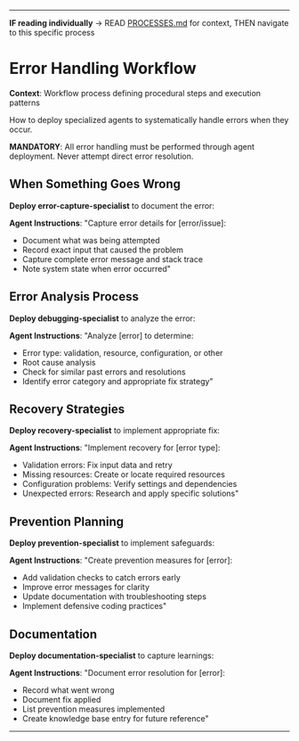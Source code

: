 
---

**IF reading individually** → READ [PROCESSES.md](../PROCESSES.md#workflow-processes) for context, THEN navigate to this specific process


# Error Handling Workflow

**Context**: Workflow process defining procedural steps and execution patterns


How to deploy specialized agents to systematically handle errors when they occur.

**MANDATORY**: All error handling must be performed through agent deployment. Never attempt direct error resolution.

## When Something Goes Wrong

**Deploy error-capture-specialist** to document the error:

**Agent Instructions**: "Capture error details for [error/issue]:
- Document what was being attempted
- Record exact input that caused the problem
- Capture complete error message and stack trace
- Note system state when error occurred"

## Error Analysis Process

**Deploy debugging-specialist** to analyze the error:

**Agent Instructions**: "Analyze [error] to determine:
- Error type: validation, resource, configuration, or other
- Root cause analysis
- Check for similar past errors and resolutions
- Identify error category and appropriate fix strategy"

## Recovery Strategies

**Deploy recovery-specialist** to implement appropriate fix:

**Agent Instructions**: "Implement recovery for [error type]:
- Validation errors: Fix input data and retry
- Missing resources: Create or locate required resources
- Configuration problems: Verify settings and dependencies
- Unexpected errors: Research and apply specific solutions"

## Prevention Planning

**Deploy prevention-specialist** to implement safeguards:

**Agent Instructions**: "Create prevention measures for [error]:
- Add validation checks to catch errors early
- Improve error messages for clarity
- Update documentation with troubleshooting steps
- Implement defensive coding practices"

## Documentation

**Deploy documentation-specialist** to capture learnings:

**Agent Instructions**: "Document error resolution for [error]:
- Record what went wrong
- Document fix applied
- List prevention measures implemented
- Create knowledge base entry for future reference"

---
